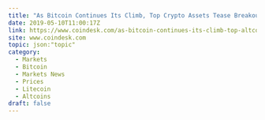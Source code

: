 ```yaml
---
title: "As Bitcoin Continues Its Climb, Top Crypto Assets Tease Breakouts"
date: 2019-05-10T11:00:17Z
link: https://www.coindesk.com/as-bitcoin-continues-its-climb-top-altcoins-also-tease-breakout?utm_medium=RSS&utm_source=hune
site: www.coindesk.com
topic: json:"topic"
category:
  - Markets
  - Bitcoin
  - Markets News
  - Prices
  - Litecoin
  - Altcoins
draft: false
---
```

